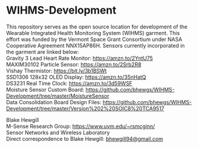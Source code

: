 # WIHMS-Development

This repository serves as the open source location for development of the Wearable Integrated Health Monitoring System (WIHMS) garment. This effort was funded by the Vermont Space Grant Consortium under NASA Cooperative Agreement NNX15AP86H. Sensors currently incorporated in the garment are linked below:  
Gravity 3 Lead Heart Rate Monitor: https://amzn.to/2YntU75  
MAXIM30102 Particle Sensor: https://amzn.to/2Srb2R8  
Vishay Thermistor: https://bit.ly/3b1BSWt  
SSD1306 128x32 OLED Display: https://amzn.to/35nHatQ  
DS3231 Real Time Clock: https://amzn.to/3d59WSF  
Moisture Sensor Custom Board: https://github.com/bhewgs/WIHMS-Development/tree/master/MoistureSensor  
Data Consolidation Board Design Files: https://github.com/bhewgs/WIHMS-Development/tree/master/Version%202%20SOIC8%20TCA9517  
  
  
Blake Hewgill  
M-Sense Research Group: https://www.uvm.edu/~rsmcginn/  
Sensor Networks and Wireless Laboratory   
Direct correspondence to Blake Hewgill: bhewgill94@gmail.com
